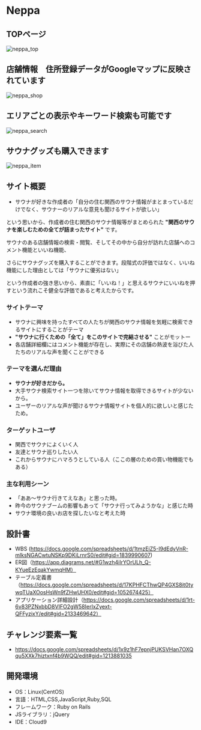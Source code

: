 # Neppa
## TOPページ
![neppa_top](https://user-images.githubusercontent.com/84171616/131245719-e5192ad6-f43e-48f8-929e-15b2e8070392.gif)

## 店舗情報　住所登録データがGoogleマップに反映されています
![neppa_shop](https://user-images.githubusercontent.com/84171616/131289178-178d95c9-4b23-40fa-b492-6a1f39f40421.gif)

## エリアごとの表示やキーワード検索も可能です
![neppa_search](https://user-images.githubusercontent.com/84171616/131290381-341099e0-ad2e-43db-a079-410a25a98e6d.gif)

## サウナグッズも購入できます
![neppa_item](https://user-images.githubusercontent.com/84171616/131286998-3f925f0b-ae02-4ec5-84c1-c1fd86812ae3.gif)



## サイト概要
* サウナが好きな作成者の「自分の住む関西のサウナ情報がまとまっているだけでなく、サウナーのリアルな意見も聞けるサイトが欲しい」

という思いから、作成者の住む関西のサウナ情報等がまとめられた __"関西のサウナを楽しむための全てが詰まったサイト"__ です。

サウナのある店舗情報の検索・閲覧、そしてその中から自分が訪れた店舗へのコメント機能といいね機能、

さらにサウナグッズを購入することができます。段階式の評価ではなく、いいね機能にした理由としては「サウナに優劣はない」

という作成者の強き思いから、素直に「いいね！」と思えるサウナにいいねを押すという流れこそ健全な評価であると考えたからです。

### サイトテーマ
* サウナに興味を持ったすべての人たちが関西のサウナ情報を気軽に検索できるサイトにすることがテーマ
*  __"サウナに行くための「全て」をこのサイトで完結させる"__ ことがモットー
* 各店舗詳細欄にはコメント機能が存在し、実際にその店舗の熱波を浴びた人たちのリアルな声を聞くことができる

### テーマを選んだ理由
* __サウナが好きだから。__
* 大手サウナ検索サイト一つを除いてサウナ情報を取得できるサイトが少ないから。
* ユーザーのリアルな声が聞けるサウナ情報サイトを個人的に欲しいと感じたため。

### ターゲットユーザ
* 関西でサウナによくいく人
* 友達とサウナ巡りしたい人
* これからサウナにハマろうとしている人（ここの層のための買い物機能でもある）

### 主な利用シーン
* 「ああ〜サウナ行きてえなあ」と思った時。
* 昨今のサウナブームの影響もあって「サウナ行ってみようかな」と感じた時
* サウナ環境の良いお店を探したいなと考えた時

## 設計書
* WBS (https://docs.google.com/spreadsheets/d/1tmzEiZ5-I9dEdyVnR-mlksNGACwtuNSKp9DKiLrnrS0/edit#gid=1839990607)
* ER図（https://app.diagrams.net/#G1wzh4iIrYOrULh_Q-KYueEzEqakYwmqHM）
* テーブル定義書（https://docs.google.com/spreadsheets/d/17KPHFCThwQP4GXS8it0tywqTUaXOosHsWn9fZHwUHX0/edit#gid=1052674425）
* アプリケーション詳細設計（https://docs.google.com/spreadsheets/d/1rt-6v83PZNxbbD8VIFO2gW58IerIxZyext-QFFyzixY/edit#gid=2133469642）

## チャレンジ要素一覧
* <https://docs.google.com/spreadsheets/d/1x9z1hF7epnjPUKSVHan7OXQqu5XXk7hiztxnf4b9WQQ/edit#gid=1213881035>

## 開発環境
- OS：Linux(CentOS)
- 言語：HTML,CSS,JavaScript,Ruby,SQL
- フレームワーク：Ruby on Rails
- JSライブラリ：jQuery
- IDE：Cloud9
